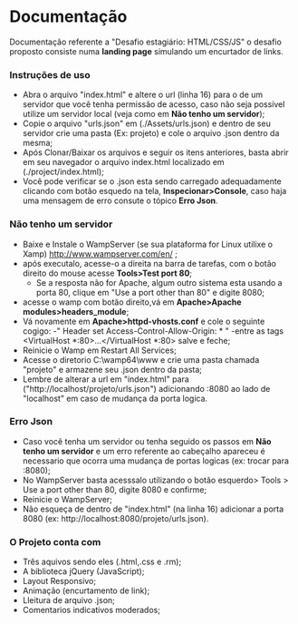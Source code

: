 # Documentação

Documentação referente a "Desafio estagiário: HTML/CSS/JS" o desafio proposto consiste numa **landing page** simulando um encurtador de links. 

### Instruções de uso

- Abra o arquivo "index.html" e altere o url (linha 16) para o de um servidor que você tenha permissão de acesso, caso não seja possível utilize um servidor local (veja como em **Não tenho um servidor**);    
- Copie o arquivo "urls.json" em (./Assets/urls.json) e dentro de seu servidor crie uma pasta (Ex: projeto) e cole o arquivo .json dentro da mesma;
- Após Clonar/Baixar os arquivos e seguir os itens anteriores, basta abrir em seu navegador o arquivo index.html localizado em (./project/index.html);
- Você pode verificar se o .json esta sendo carregado adequadamente clicando com botão esquedo na tela, **Inspecionar>Console**, caso haja uma mensagem de erro consute o tópico **Erro Json**. 

### Não tenho um servidor

- Baixe e Instale o WampServer (se sua plataforma for Linux utilixe o Xamp) http://www.wampserver.com/en/  ;
- após executalo, acesse-o a direita na barra de tarefas, com o botão direito do mouse acesse **Tools>Test port 80**;
	- Se a resposta não for Apache, algum outro sistema esta usando a porta 80, clique em "Use a port other than 80" e digite 8080;
- acesse o wamp com botão direito,vá em **Apache>Apache modules>headers_module**;
- Vá novamente em **Apache>httpd-vhosts.conf** e cole o seguinte cogigo:
	-"<IfModule mod_headers.c> Header set Access-Control-Allow-Origin: * </IfModule>"
    -entre as tags <VirtualHost *:80>...</VirtualHost *:80> salve e feche;
- Reinicie o Wamp  em Restart All Services;
- Acesse o diretorio C:\wamp64\www e crie uma pasta chamada "projeto" e armazene seu .json dentro da pasta;
- Lembre de alterar a url em "index.html" para ("http://localhost/projeto/urls.json") adicionando :8080 ao lado de "localhost" em caso de mudança da porta logica.

### Erro Json

- Caso você tenha um servidor ou tenha seguido os passos em **Não tenho um servidor** e um erro referente ao cabeçalho apareceu é necessario que ocorra uma mudança de portas logicas (ex: trocar para :8080);
- No WampServer basta acesssalo utilizando o botão esquerdo> Tools > Use a port other than 80, digite 8080 e confirme;
- Reinicie o WampServer;
- Não esqueça de dentro de "index.html" (na linha 16) adicionar a porta 8080 (ex: http://localhost:8080/projeto/urls.json).


### O Projeto conta com

- Três aquivos sendo eles (.html,.css e .rm);
- A biblioteca jQuery (JavaScript);
- Layout Responsivo;
- Animação (encurtamento de link);
- Lleitura de arquivo .json;
- Comentarios indicativos moderados;


